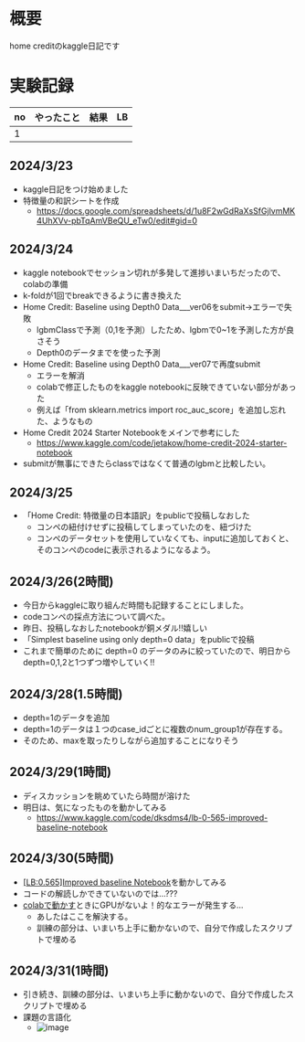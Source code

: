 # 概要
home creditのkaggle日記です

# 実験記録
|no|やったこと|結果|LB|
|--|--|--|--|
|1||||


## 2024/3/23
- kaggle日記をつけ始めました
- 特徴量の和訳シートを作成
  - https://docs.google.com/spreadsheets/d/1u8F2wGdRaXsSfGjlvmMK4UhXVv-pbTqAmVBeQU_eTw0/edit#gid=0
 
## 2024/3/24
- kaggle notebookでセッション切れが多発して進捗いまいちだったので、colabの準備
- k-foldが1回でbreakできるように書き換えた
- Home Credit: Baseline using Depth0 Data___ver06をsubmit→エラーで失敗
  - lgbmClassで予測（0,1を予測）したため、lgbmで0~1を予測した方が良さそう
  - Depth0のデータまでを使った予測
- Home Credit: Baseline using Depth0 Data___ver07で再度submit
  - エラーを解消
  - colabで修正したものをkaggle notebookに反映できていない部分があった
  - 例えば「from sklearn.metrics import roc_auc_score」を追加し忘れた、ようなもの
- Home Credit 2024 Starter Notebookをメインで参考にした
  - https://www.kaggle.com/code/jetakow/home-credit-2024-starter-notebook 
- submitが無事にできたらclassではなくて普通のlgbmと比較したい。

## 2024/3/25
- 「Home Credit: 特徴量の日本語訳」をpublicで投稿しなおした
  - コンペの紐付けせずに投稿してしまっていたのを、紐づけた
  - コンペのデータセットを使用していなくても、inputに追加しておくと、そのコンペのcodeに表示されるようになるよう。

## 2024/3/26(2時間)
- 今日からkaggleに取り組んだ時間も記録することにしました。
- codeコンペの採点方法について調べた。
- 昨日、投稿しなおしたnotebookが銅メダル!!嬉しい
- 「Simplest baseline using only depth=0 data」をpublicで投稿
- これまで簡単のために depth=0 のデータのみに絞っていたので、明日からdepth=0,1,2と1つずつ増やしていく!!

## 2024/3/28(1.5時間)
- depth=1のデータを追加
- depth=1のデータは１つのcase_idごとに複数のnum_group1が存在する。
- そのため、maxを取ったりしながら追加することになりそう

## 2024/3/29(1時間)
- ディスカッションを眺めていたら時間が溶けた
- 明日は、気になったものを動かしてみる
  - https://www.kaggle.com/code/dksdms4/lb-0-565-improved-baseline-notebook
 
## 2024/3/30(5時間)
- [[LB:0.565]Improved baseline Notebook](https://www.kaggle.com/code/dksdms4/lb-0-565-improved-baseline-notebook)を動かしてみる
- コードの解読しかできていないのでは...???
- [colabで動かす](https://colab.research.google.com/drive/1mH_RF1LvgE8gwVe4fzOrD8M6Kt_T6YHF#scrollTo=j1Bby4s7vV2N)ときにGPUがないよ！的なエラーが発生する...
  - あしたはここを解決する。
  - 訓練の部分は、いまいち上手に動かないので、自分で作成したスクリプトで埋める
 
## 2024/3/31(1時間)
- 引き続き、訓練の部分は、いまいち上手に動かないので、自分で作成したスクリプトで埋める
- 課題の言語化
  - ![image](https://github.com/gr39my/kaggle-home-credit/assets/68382023/9e17f320-556b-4758-b094-e33d24eca62c)

